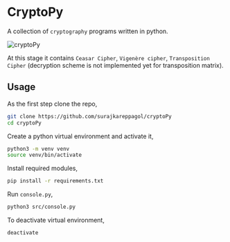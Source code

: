 # CryptoPy

A collection of `cryptography` programs written in python.

![cryptoPy](https://github.com/surajkareppagol/assets-for-projects/blob/main/cryptoPy.gif)

At this stage it contains `Ceasar Cipher`, `Vigenère cipher`, `Transposition Cipher` (decryption scheme is not implemented yet for transposition matrix).

## Usage

As the first step clone the repo,

```bash
git clone https://github.com/surajkareppagol/cryptoPy
cd cryptoPy
```

Create a python virtual environment and activate it,

```bash
python3 -m venv venv
source venv/bin/activate
```

Install required modules,

```bash
pip install -r requirements.txt
```

Run `console.py`,

```bash
python3 src/console.py
```

To deactivate virtual environment,

```bash
deactivate
```
